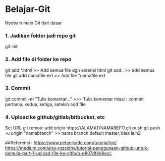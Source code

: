 # Belajar-Git
Nyobain main Git dari dasar

### 1. Jadikan folder jadi repo git 
git init

### 2. Add file di folder ke repo
git add *.html >> Add semua file dgn extensi html
git add . >> add semua file
git add namafile.ext >> Add file "namafile.ext

### 3. Commit 
git commit -m "Tulis komentar..." >>> Tulis komentar misal : commit pertama, kedua, ketiga, setelah add file

### 4. Upload ke github/gitlab/bitbucket, etc
Set URL
git remote add origin https://ALAMAT/NAMAREPO.git 
push
git push -u origin "namabranch" >> nama branch default master, bisa lain2


##Referensi :
https://www.petanikode.com/tutorial/git/
https://medium.com/aisy-rozsidhy/tutorial-penggunaan-github-untuk-pemula-part-1-upload-file-ke-github-e807df4e9ecc
